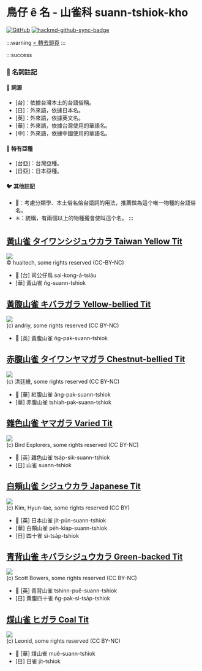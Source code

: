 # 鳥仔 ê 名 - 山雀科 suann-tshiok-kho

[![GitHub](https://img.shields.io/badge/GitHub-black?logo=github)](https://github.com/siansiansu/tsiau-a-e-mia)
[![hackmd-github-sync-badge](https://hackmd.io/WoKBSbPVQuqU6Vu7R69oTg/badge)](https://hackmd.io/WoKBSbPVQuqU6Vu7R69oTg)

:::warning
[< 轉去頭頁](https://hackmd.io/@siansiansu/Hy4VzNvha)
:::

:::success
### 📖 名詞註記

#### 📎 詞源

- [台]：依據台灣本土的台語俗稱。
- [日]：外來語，依據日本名。
- [英]：外來語，依據英文名。
- [華]：外來語，依據台灣使用的華語名。
- [中]：外來語，依據中國使用的華語名。

#### 🎏 特有亞種

- [台亞]：台灣亞種。
- [日亞]：日本亞種。

#### 🐦 其他註記

- 🎯：考慮分類學、本土俗名佮台語詞的用法，推薦做為這个唯一物種的台語俗名。
- ✳️：統稱，有兩個以上的物種攏會使叫這个名。
:::

## [黃山雀 タイワンシジュウカラ Taiwan Yellow Tit](https://ebird.org/species/yeltit2)

![](https://inaturalist-open-data.s3.amazonaws.com/photos/358192307/large.jpg)
<br/>
© huaitech, some rights reserved (CC-BY-NC)

- 🎯 [台] 司公仔鳥 sai-kong-á-tsiáu
- [華] 黃山雀 n̂g-suann-tshiok

## [黃腹山雀 キバラガラ Yellow-bellied Tit](https://ebird.org/species/yebtit4)

![](https://inaturalist-open-data.s3.amazonaws.com/photos/12521301/medium.jpeg)
<br/>
(c) andriy, some rights reserved (CC BY-NC)

- 🎯 [英] 黃腹山雀 n̂g-pak-suann-tshiok

## [赤腹山雀 タイワンヤマガラ Chestnut-bellied Tit](https://ebird.org/species/vartit3)

![](https://inaturalist-open-data.s3.amazonaws.com/photos/90712077/medium.jpg)
<br/>
(c) 洪廷維, some rights reserved (CC BY-NC)

- 🎯 [華] 紅腹山雀 âng-pak-suann-tshiok
- [華] 赤腹山雀 tshiah-pak-suann-tshiok

## [雜色山雀 ヤマガラ Varied Tit](https://ebird.org/species/vartit1)

![](https://inaturalist-open-data.s3.amazonaws.com/photos/58182987/medium.jpg)
<br/>
(c) Bird Explorers, some rights reserved (CC BY-NC)

- 🎯 [英] 雜色山雀 tsa̍p-sik-suann-tshiok
- [日] 山雀 suann-tshiok

## [白頰山雀 シジュウカラ Japanese Tit](https://ebird.org/species/gretit4)

![](https://inaturalist-open-data.s3.amazonaws.com/photos/2744133/medium.jpg)
<br/>
(c) Kim, Hyun-tae, some rights reserved (CC BY)

- 🎯 [英] 日本山雀 ji̍t-pún-suann-tshiok
- [華] 白頰山雀 pe̍h-kiap-suann-tshiok
- [日] 四十雀 sì-tsa̍p-tshiok

## [青背山雀 キバラシジュウカラ Green-backed Tit](https://ebird.org/species/grbtit1)

![](https://inaturalist-open-data.s3.amazonaws.com/photos/13384954/medium.jpg)
<br/>
(c) Scott Bowers, some rights reserved (CC BY-NC)

- 🎯 [英] 青背山雀 tshinn-puē-suann-tshiok
- [日] 黄腹四十雀 n̂g-pak-sì-tsa̍p-tshiok

## [煤山雀 ヒガラ Coal Tit](https://ebird.org/species/coatit2)

![](https://inaturalist-open-data.s3.amazonaws.com/photos/336291168/medium.jpg)
<br/>
(c) Leonid, some rights reserved (CC BY-NC)

- 🎯 [華] 煤山雀 muê-suann-tshiok
- [日] 日雀 ji̍t-tshiok
